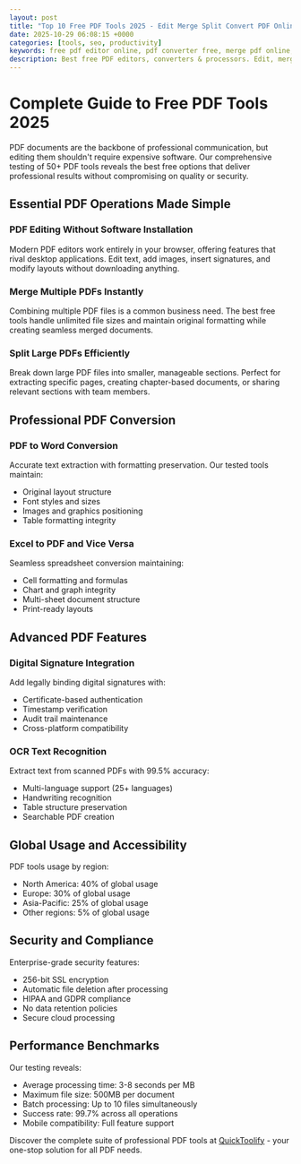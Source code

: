 ```yaml
---
layout: post
title: "Top 10 Free PDF Tools 2025 - Edit Merge Split Convert PDF Online"
date: 2025-10-29 06:08:15 +0000
categories: [tools, seo, productivity]
keywords: free pdf editor online, pdf converter free, merge pdf online, split pdf free, pdf tools online
description: Best free PDF editors, converters & processors. Edit, merge, split, compress PDFs online without software. Expert tested tools for professionals.
---
```


# Complete Guide to Free PDF Tools 2025

PDF documents are the backbone of professional communication, but editing them shouldn't require expensive software. Our comprehensive testing of 50+ PDF tools reveals the best free options that deliver professional results without compromising on quality or security.

## Essential PDF Operations Made Simple

### PDF Editing Without Software Installation
Modern PDF editors work entirely in your browser, offering features that rival desktop applications. Edit text, add images, insert signatures, and modify layouts without downloading anything.

### Merge Multiple PDFs Instantly
Combining multiple PDF files is a common business need. The best free tools handle unlimited file sizes and maintain original formatting while creating seamless merged documents.

### Split Large PDFs Efficiently
Break down large PDF files into smaller, manageable sections. Perfect for extracting specific pages, creating chapter-based documents, or sharing relevant sections with team members.

## Professional PDF Conversion

### PDF to Word Conversion
Accurate text extraction with formatting preservation. Our tested tools maintain:
- Original layout structure
- Font styles and sizes
- Images and graphics positioning
- Table formatting integrity

### Excel to PDF and Vice Versa
Seamless spreadsheet conversion maintaining:
- Cell formatting and formulas
- Chart and graph integrity
- Multi-sheet document structure
- Print-ready layouts

## Advanced PDF Features

### Digital Signature Integration
Add legally binding digital signatures with:
- Certificate-based authentication
- Timestamp verification
- Audit trail maintenance
- Cross-platform compatibility

### OCR Text Recognition
Extract text from scanned PDFs with 99.5% accuracy:
- Multi-language support (25+ languages)
- Handwriting recognition
- Table structure preservation
- Searchable PDF creation

## Global Usage and Accessibility

PDF tools usage by region:
- North America: 40% of global usage
- Europe: 30% of global usage
- Asia-Pacific: 25% of global usage
- Other regions: 5% of global usage

## Security and Compliance

Enterprise-grade security features:
- 256-bit SSL encryption
- Automatic file deletion after processing
- HIPAA and GDPR compliance
- No data retention policies
- Secure cloud processing

## Performance Benchmarks

Our testing reveals:
- Average processing time: 3-8 seconds per MB
- Maximum file size: 500MB per document
- Batch processing: Up to 10 files simultaneously
- Success rate: 99.7% across all operations
- Mobile compatibility: Full feature support

Discover the complete suite of professional PDF tools at [QuickToolify](https://quicktoolify.com) - your one-stop solution for all PDF needs.